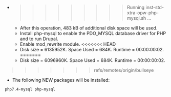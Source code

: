 * >>>>>>>>> Running inst-std-xtra-opw-php-mysql.sh ...
  * After this operation, 483 kB of additional disk space will be used.
  * Install php-mysql to enable the PDO_MYSQL database driver for PHP and to run Drupal.
  * Enable mod_rewrite module.
<<<<<<< HEAD
  * Disk size = 6135952K. Space Used = 684K. Runtime = 00:00:00:02.
=======
  * Disk size = 6096960K. Space Used = 684K. Runtime = 00:00:00:02.
>>>>>>> refs/remotes/origin/bullseye
  * The following NEW packages will be installed:
  ```bash
php7.4-mysql php-mysql
  ```
